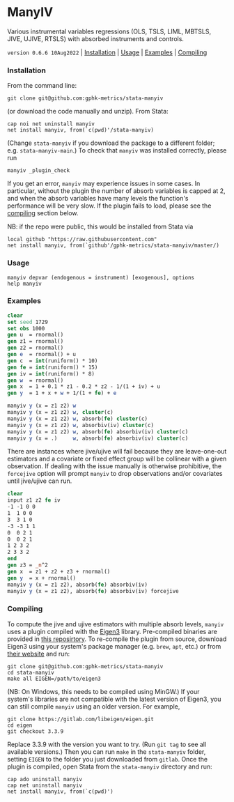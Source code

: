 ManyIV
======

Various instrumental variables regressions (OLS, TSLS, LIML, MBTSLS,
JIVE, UJIVE, RTSLS) with absorbed instruments and controls.

`version 0.6.6 10Aug2022` | [Installation](#installation) | [Usage](#usage) | [Examples](#examples) | [Compiling](#compiling)

### Installation

From the command line:

```
git clone git@github.com:gphk-metrics/stata-manyiv
```

(or download the code manually and unzip). From Stata:

```
cap noi net uninstall manyiv
net install manyiv, from(`c(pwd)'/stata-manyiv)
```

(Change `stata-manyiv` if you download the package to a different
folder; e.g. `stata-manyiv-main`.) To check that `manyiv` was
installed correctly, please run

```
manyiv _plugin_check
```

If you get an error, `manyiv` may experience issues in some cases.
In particular, without the plugin the number of absorb variables is
capped at 2, and when the absorb variables have many levels the
function's performance will be very slow. If the plugin fails to
load, please see the [compiling](#compiling) section below.

NB: if the repo were public, this would be installed from Stata via
```
local github "https://raw.githubusercontent.com"
net install manyiv, from(`github'/gphk-metrics/stata-manyiv/master/)
```

### Usage

```
manyiv depvar (endogenous = instrument) [exogenous], options
help manyiv
```

### Examples

```stata
clear
set seed 1729
set obs 1000
gen u  = rnormal()
gen z1 = rnormal()
gen z2 = rnormal()
gen e  = rnormal() + u
gen c  = int(runiform() * 10)
gen fe = int(runiform() * 15)
gen iv = int(runiform() * 8)
gen w  = rnormal()
gen x  = 1 + 0.1 * z1 - 0.2 * z2 - 1/(1 + iv) + u
gen y  = 1 + x + w + 1/(1 + fe) + e

manyiv y (x = z1 z2) w
manyiv y (x = z1 z2) w, cluster(c)
manyiv y (x = z1 z2) w, absorb(fe) cluster(c)
manyiv y (x = z1 z2) w, absorbiv(iv) cluster(c)
manyiv y (x = z1 z2) w, absorb(fe) absorbiv(iv) cluster(c)
manyiv y (x = .)     w, absorb(fe) absorbiv(iv) cluster(c)
```

There are instances where jive/ujive will fail because they are
leave-one-out estimators and a covariate or fixed effect group will be
collinear with a given observation. If dealing with the issue manually
is otherwise prohibitive, the `forcejive` option will prompt `manyiv` to
drop observations and/or covariates until jive/ujive can run.

```stata
clear
input z1 z2 fe iv
-1 -1 0 0
1  1 0 0
3  3 1 0
-3 -3 1 1
0  0 2 1
0  0 2 1
1 2 3 2
2 3 3 2
end
gen z3 = _n^2
gen x  = z1 + z2 + z3 + rnormal()
gen y  = x + rnormal()
manyiv y (x = z1 z2), absorb(fe) absorbiv(iv)
manyiv y (x = z1 z2), absorb(fe) absorbiv(iv) forcejive
```

### Compiling

To compute the jive and ujive estimators with multiple absorb levels, `manyiv` uses a plugin compiled with the [Eigen3](https://eigen.tuxfamily.org/index.php?title=Main_Page) library. Pre-compiled binaries are provided in [this reposirtory](src/build). To re-compile the plugin from source, download Eigen3 using your system's package manager (e.g. `brew`, `apt`, etc.) or from [their website](http://eigen.tuxfamily.org/index.php?title=Main_Page#Download) and run:

```
git clone git@github.com:gphk-metrics/stata-manyiv
cd stata-manyiv
make all EIGEN=/path/to/eigen3
```

(NB: On Windows, this needs to be compiled using MinGW.) If your system's
libraries are not compatible with the latest version of Eigen3, you can
still compile `manyiv` using an older version. For example,

```
git clone https://gitlab.com/libeigen/eigen.git
cd eigen
git checkout 3.3.9
```

Replace 3.3.9 with the version you want to try. (Run `git tag`
to see all available versions.) Then you can run `make` in the
`stata-manyiv` folder, setting `EIGEN` to the folder you just downloaded
from `gitlab`. Once the plugin is compiled, open Stata from the
`stata-manyiv` directory and run:

```
cap ado uninstall manyiv
cap net uninstall manyiv
net install manyiv, from(`c(pwd)')
```
